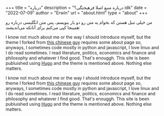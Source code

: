 +++
title = "درباره"
description = "درباره منبع اصلا فرهیختگی؟ idk"
date = "2022-07-09"
author = "Erwin"
url = "about.html"
type = "about"
+++

من خیلی تنبل هستن که بخوام یه متن رو دو بار بنویسم، پس متن انگلیسی درباره رو همینجا کپی می‌کنم برای آنانکه می‌اندیشند:

I know not much about me or the way I should introduce myself, but the theme I forked from [this chinese guy](https://github.com/elkan1788/hugo-theme-next) requires some about page so, anyways, I sometimes code mostly in python and javascript, I love linux and I do read sometimes. I read literature, politics, economics and finance and philosophy and whatever I find good. That's enouggh. This site is been publuished using [Hugo](https://github.com/gohugoio) and the theme is mentioned above. Nothing else matters.

<div dir="ltr">
I know not much about me or the way I should introduce myself, but the theme I forked from <a href="https://github.com/elkan1788/hugo-theme-next" target="_blank">this chinese guy</a> requires some about page so, anyways, I sometimes code mostly in python and javascript, I love linux and I do read sometimes. I read literature, politics, economics and finance and philosophy and whatever I find good. That's enouggh. This site is been publuished using <a href="https://github.com/gohugoio" target="_blank">Hugo</a> and the theme is mentioned above. Nothing else matters.
</div>